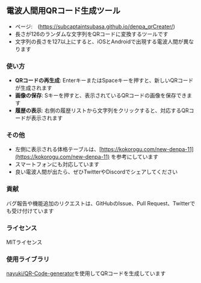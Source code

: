 ## 電波人間用QRコード生成ツール
-  ページ:　(https://subcaptaintsubasa.github.io/denpa_qrCreater/)
- 長さが126のランダムな文字列をQRコードに変換するツールです
- 文字列の長さを127以上にすると、iOSとAndroidで出現する電波人間が異なります

### 使い方
-   **QRコードの再生成**: EnterキーまたはSpaceキーを押すと、新しいQRコードが生成されます
-   **画像の保存**: Sキーを押すと、表示されているQRコードの画像を保存できます
-   **履歴の表示**: 右側の履歴リストから文字列をクリックすると、対応するQRコードが表示されます

### その他
- 左側に表示される体格テーブルは、[https://kokorogu.com/new-denpa-11](https://kokorogu.com/new-denpa-11) を参考にしています
-   スマートフォンにも対応しています
-   良い電波人間が出たら、ぜひTwitterやDiscordでシェアしてください

### 貢献
バグ報告や機能追加のリクエストは、GitHubのIssue、Pull Request、Twitterでも受け付けています

### ライセンス
MITライセンス

### 使用ライブラリ
[nayuki/QR-Code-generator](https://github.com/nayuki/QR-Code-generator)を使用してQRコードを生成しています
